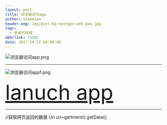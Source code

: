 ```yaml
---
layout: post
title: 浏览器访问app
author: shaomiao
header-img: img/post-bg-nextgen-web-pwa.jpg
tags:
  - 安卓代码段
abbrlink: 13501
date: 2017-10-21 00:00:00
---
```




![浏览器访问app.png](http://upload-images.jianshu.io/upload_images/2590671-449ec02856240c2a.png?imageMogr2/auto-orient/strip%7CimageView2/2/w/1240)
 <activity android:name=".LocatAppAty">
	<!--配置可以被浏览器访问的Activity-->
	<intent-filter>
		<!--配置可以被浏览器访问-->
		<category android:name="android.intent.category.APP_BROWSER"></category>
		<!--默认-->
		<category android:name="android.intent.category.DEFAULT"></category>
		<action android:name="android.intent.action.VIEW"></action>
		<data android:scheme="app"/>
	</intent-filter>
</activity>

---------------

![浏览器访问app1.png](http://upload-images.jianshu.io/upload_images/2590671-5e4ea510044c348e.png?imageMogr2/auto-orient/strip%7CimageView2/2/w/1240)

<!DOCTYPE html>
<html>
	<head>
		<meta charset="UTF-8">
		<title></title>
		<style>
			a{
				font-size:50pt;
			}
		</style>
	</head>
	<body>
		<a href="app://hello">lanuch app</a>
	</body>
</html>

------------------
//获取网页返回的数据
Uri uri=getIntent().getData();
